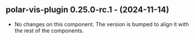   ## polar-vis-plugin 0.25.0-rc.1 - (2024-11-14)
  
  * No changes on this component. The version is bumped to align it
    with the rest of the components.
